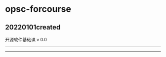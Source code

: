 # opsc-forcourse
20220101created
------------------------------------------------------------------------
开源软件基础课 v 0.0
________________________________________________________________________
------------------------------------------------------------------------

